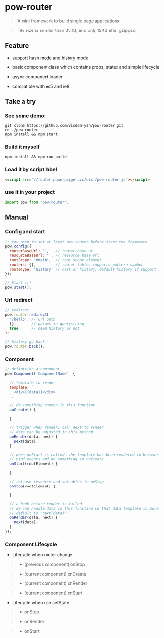 # pow-router

> A mini framework to build single page applications

> File size is smaller than 33KB, and only 12KB after gzipped

## Feature

* support hash mode and history mode

* basic component class which contains props, states and simple lifecycle

* async component loader

* compatible with es5 and ie8


## Take a try

### See some demo:

```shell
git clone https://github.com/wisdom-yzh/pow-router.git
cd ./pow-router
npm install && npm start
```

### Build it myself

```shell
npm install && npm run build
```

### Load it by script label

```html
<script src="//router.powerpigger.cc/dist/pow-router.js"></script>
```

### use it in your project

```javascript
import pow from 'pow-router';
```

## Manual

### Config and start

```javascript
// You need to set at least one router before start the framework
pow.config({
  routerBaseUrl: '',   // router base url
  resourceBaseUrl: '', // resource base url
  rootScope: '#main',  // root scope element
  routers: {},         // router table, supports pattern symbol
  routeType: 'history' // hash or history, default history if support
});

// Start it!
pow.start();
```

### Url redirect

```javascript
// redirect
pow.router.redirect(
  '/hello', // url path
  {},       // params in querystring
  true      // need history or not
);

// history go back
pow.router.back();
```

### Component

```javascript
// definition a component
pow.Component('ComponentName', {

  // template to render
  template: `
    <div>{{data}}</div>
  `,

  // do something common in this function
  onCreate() {

  }

  // trigger when render, call next to render
  // data can be adjusted in this method
  onRender(data, next) {
    next(data);
  }

  // when onStart is called, the template has been rendered to browser
  // bind events and do something in onCreate
  onStart(rootElement) {

  }

  // release resource and variables in onStop
  onStop(rootElement) {

  }

  // a hook before render is called
  // we can handle data in this function so that data template is more simple
  // default is 'next(data)'
  onRender(data, next) {
    next(data);
  }
});
```

### Component Lifecycle

* Lifecycle when router change

> * (previous component) onStop

> * (current  component) onCreate

> * (current component) onRender

> * (current component) onStart

* Lifecycle when use setState

> * onStop

> * onRender

> * onStart
